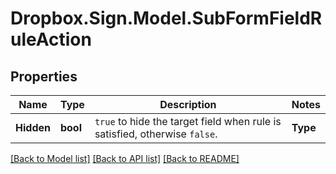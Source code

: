 # Dropbox.Sign.Model.SubFormFieldRuleAction

## Properties

Name | Type | Description | Notes
------------ | ------------- | ------------- | -------------
**Hidden** | **bool** |  `true` to hide the target field when rule is satisfied, otherwise `false`.  | **Type** | **string** |    | **FieldId** | **string** |  **field_id** or **group_id** is required, but not both.<br><br>Must reference the `api_id` of an existing field defined within `form_fields_per_document`.<br><br>Cannot use with `group_id`. Trigger and action fields must belong to the same signer.  | [optional] **GroupId** | **string** |  **group_id** or **field_id** is required, but not both.<br><br>Must reference the ID of an existing group defined within `form_field_groups`.<br><br>Cannot use with `field_id`. Trigger and action fields and groups must belong to the same signer.  | [optional] 

[[Back to Model list]](../README.md#documentation-for-models) [[Back to API list]](../README.md#documentation-for-api-endpoints) [[Back to README]](../README.md)

